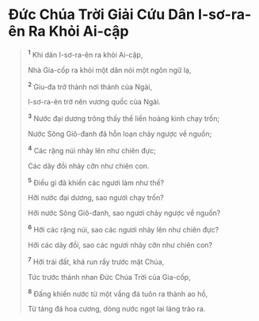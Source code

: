 # Ðức Chúa Trời Giải Cứu Dân I-sơ-ra-ên Ra Khỏi Ai-cập

> <sup><b>1</b></sup> Khi dân I-sơ-ra-ên ra khỏi Ai-cập,
> 
> Nhà Gia-cốp ra khỏi một dân nói một ngôn ngữ lạ,
> 
> <sup><b>2</b></sup> Giu-đa trở thành nơi thánh của Ngài,
> 
> I-sơ-ra-ên trở nên vương quốc của Ngài.
>
> <sup><b>3</b></sup> Nước đại dương trông thấy thế liền hoảng kinh chạy trốn;
> 
> Nước Sông Giô-đanh đã hỗn loạn chảy ngược về nguồn;
> 
> <sup><b>4</b></sup> Các rặng núi nhảy lên như chiên đực;
> 
> Các dãy đồi nhảy cỡn như chiên con.
> 
> <sup><b>5</b></sup> Ðiều gì đã khiến các ngươi làm như thế?
> 
> Hỡi nước đại dương, sao ngươi chạy trốn?
> 
> Hỡi nước Sông Giô-đanh, sao ngươi chảy ngược về nguồn?
> 
> <sup><b>6</b></sup> Hỡi các rặng núi, sao các ngươi nhảy lên như chiên đực?
> 
> Hỡi các dãy đồi, sao các ngươi nhảy cỡn như chiên con?
> 
> <sup><b>7</b></sup> Hỡi trái đất, khá run rẩy trước mặt Chúa,
> 
> Tức trước thánh nhan Ðức Chúa Trời của Gia-cốp,
> 
> <sup><b>8</b></sup> Ðấng khiến nước từ một vầng đá tuôn ra thành ao hồ,
> 
> Từ tảng đá hoa cương, dòng nước ngọt lai láng trào ra.